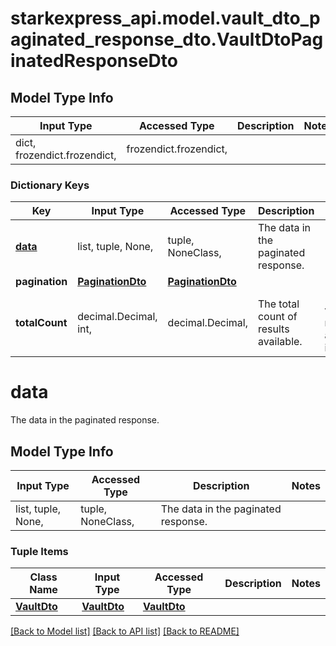 # starkexpress_api.model.vault_dto_paginated_response_dto.VaultDtoPaginatedResponseDto

## Model Type Info
Input Type | Accessed Type | Description | Notes
------------ | ------------- | ------------- | -------------
dict, frozendict.frozendict,  | frozendict.frozendict,  |  | 

### Dictionary Keys
Key | Input Type | Accessed Type | Description | Notes
------------ | ------------- | ------------- | ------------- | -------------
**[data](#data)** | list, tuple, None,  | tuple, NoneClass,  | The data in the paginated response. | [optional] 
**pagination** | [**PaginationDto**](PaginationDto.md) | [**PaginationDto**](PaginationDto.md) |  | [optional] 
**totalCount** | decimal.Decimal, int,  | decimal.Decimal,  | The total count of results available. | [optional] value must be a 32 bit integer

# data

The data in the paginated response.

## Model Type Info
Input Type | Accessed Type | Description | Notes
------------ | ------------- | ------------- | -------------
list, tuple, None,  | tuple, NoneClass,  | The data in the paginated response. | 

### Tuple Items
Class Name | Input Type | Accessed Type | Description | Notes
------------- | ------------- | ------------- | ------------- | -------------
[**VaultDto**](VaultDto.md) | [**VaultDto**](VaultDto.md) | [**VaultDto**](VaultDto.md) |  | 

[[Back to Model list]](../../README.md#documentation-for-models) [[Back to API list]](../../README.md#documentation-for-api-endpoints) [[Back to README]](../../README.md)

